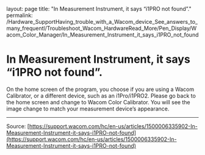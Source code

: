 layout: page
title: "In Measurement Instrument, it says “i1PRO not found”."
permalink: /Hardware_SupportHaving_trouble_with_a_Wacom_device_See_answers_to_many_frequentl/Troubleshoot_Wacom_HardwareRead_More/Pen_Display/Wacom_Color_Manager/In_Measurement_Instrument_it_says_i1PRO_not_found

# In Measurement Instrument, it says “i1PRO not found”.

On the home screen of the program, you choose if you are using a Wacom Calibrator, or a different device, such as an i1Pro/i1PRO2. Please go back to the home screen and change to Wacom Color Calibrator. You will see the image change to match your measurement device’s appearance.

---
Source: [https://support.wacom.com/hc/en-us/articles/1500006335902-In-Measurement-Instrument-it-says-i1PRO-not-found](https://support.wacom.com/hc/en-us/articles/1500006335902-In-Measurement-Instrument-it-says-i1PRO-not-found)

